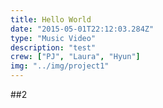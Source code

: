 ```yaml
---
title: Hello World
date: "2015-05-01T22:12:03.284Z"
type: "Music Video"
description: "test"
crew: ["PJ", "Laura", "Hyun"]
img: "../img/project1"
---
```


##2